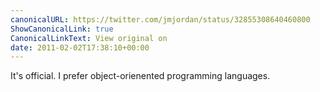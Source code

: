 ```yaml
---
canonicalURL: https://twitter.com/jmjordan/status/32855308640460800
ShowCanonicalLink: true
CanonicalLinkText: View original on
date: 2011-02-02T17:38:10+00:00
---
```

It's official. I prefer object-orienented programming languages.